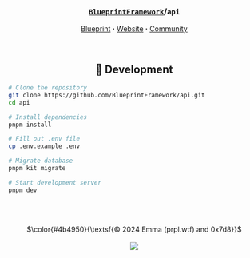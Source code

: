 <!-- Header -->
<br/><h3 align="center"><a href="https://github.com/BlueprintFramework"><code>BlueprintFramework</code></a>/<code>api</code></h3>
<p align="center">
  <a href="https://github.com/BlueprintFramework/framework">Blueprint</a> <b>·</b>
  <a href="https://blueprint.zip">Website</a> <b>·</b>
  <a href="https://discord.gg/CUwHwv6xRe">Community</a>
</p>

<!-- Development -->
<br/><h2 align="center">🧩 Development</h2>
```bash
# Clone the repository
git clone https://github.com/BlueprintFramework/api.git
cd api

# Install dependencies
pnpm install

# Fill out .env file
cp .env.example .env

# Migrate database
pnpm kit migrate

# Start development server
pnpm dev
```

<br/><br/>
<p align="center">
  $\color{#4b4950}{\textsf{© 2024 Emma (prpl.wtf) and 0x7d8}}$
  <br/><br/><img src="https://github.com/user-attachments/assets/ea44ca4a-c256-4e1c-9363-a6a7a3db9a80"/>
</p>
